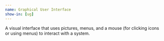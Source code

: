 ```yaml
---
name: Graphical User Interface
show-in: [ug]
---
```

A visual interface that uses pictures, menus, and a mouse (for clicking icons or using menus) to interact with a system.
